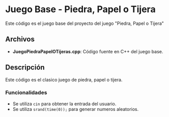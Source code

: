 # Juego Base - Piedra, Papel o Tijera

Este código es el juego base del proyecto del juego "Piedra, Papel o Tijera" 

## Archivos

- **JuegoPiedraPapelOTijeras.cpp**: Código fuente en C++ del juego base.

## Descripción

Este código es el clasico juego de piedra, papel o tijera.

### Funcionalidades


- Se utiliza `cin` para obtener la entrada del usuario.
- Se utiliza `srand(time(0));` para generar numeros aleatorios.

